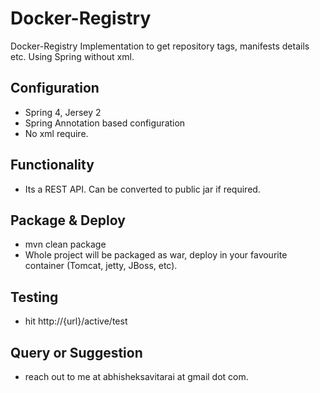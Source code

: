 # Docker-Registry
Docker-Registry Implementation to get repository tags, manifests details etc. Using Spring without xml.

## Configuration
- Spring 4, Jersey 2
- Spring Annotation based configuration
- No xml require.

## Functionality
- Its a REST API. Can be converted to public jar if required.

## Package & Deploy
- mvn clean package
- Whole project will be packaged as war, deploy in your favourite container (Tomcat, jetty, JBoss, etc).

## Testing
- hit http://{url}/active/test

## Query or Suggestion
- reach out to me at abhisheksavitarai at gmail dot com.
